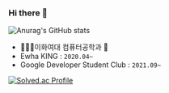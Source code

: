 ### Hi there 👋
![Anurag's GitHub stats](https://github-readme-stats.vercel.app/api?username=SoohyeonB&show_icons=true&theme=vision-friendly-dark)



- 🧑🏻‍💻이화여대 컴퓨터공학과 🦥
- Ewha KING :  `2020.04~`
- Google Developer Student Club : `2021.09~`

[![Solved.ac Profile](http://mazassumnida.wtf/api/v2/generate_badge?boj=colinee2cm)](https://solved.ac/colinee2cm/)
<br>




<!--
**SoohyeonB/SoohyeonB** is a ✨ _special_ ✨ repository because its `README.md` (this file) appears on your GitHub profile.

Here are some ideas to get you started:

- 🔭 I’m currently working on ...
- 🌱 I’m currently learning ...
- 👯 I’m looking to collaborate on ...
- 🤔 I’m looking for help with ...
- 💬 Ask me about ...
- 📫 How to reach me: ...
- 😄 Pronouns: ...
- ⚡ Fun fact: ...
-->
